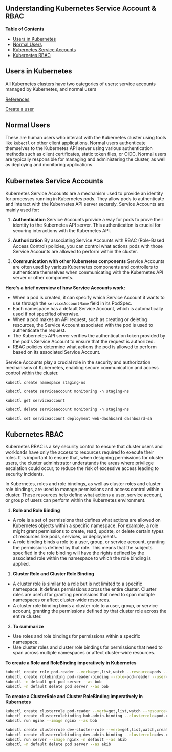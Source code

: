 <h2> Understanding Kubernetes Service Account & RBAC </h2>

**Table of Contents**
- [Users in Kubernetes](#users-in-kubernetes)
- [Normal Users](#normal-users)
- [Kubernetes Service Accounts](#kubernetes-service-accounts)
- [Kubernetes RBAC](#kubernetes-rbac)

## Users in Kubernetes 
All Kubernetes clusters have two categories of users: service accounts managed by Kubernetes, and normal users

[References](https://kubernetes.io/docs/reference/access-authn-authz/authentication/)

[Create a user](https://github.com/nasirnjs/kubernetes/blob/main/k8s-cheat-sheet/issue-certificate-for-user.md)

## Normal Users
These are human users who interact with the Kubernetes cluster using tools like `kubectl` or other client applications. Normal users authenticate themselves to the Kubernetes API server using various authentication methods such as client certificates, static token files, or OIDC. Normal users are typically responsible for managing and administering the cluster, as well as deploying and monitoring applications.


## Kubernetes Service Accounts

Kubernetes Service Accounts are a mechanism used to provide an identity for processes running in Kubernetes pods. They allow pods to authenticate and interact with the Kubernetes API server securely. Service Accounts are mainly used for:

1. **Authentication**
Service Accounts provide a way for pods to prove their identity to the Kubernetes API server. This authentication is crucial for securing interactions with the Kubernetes API.

2. **Authorization**
By associating Service Accounts with RBAC (Role-Based Access Control) policies, you can control what actions pods with those Service Accounts are allowed to perform within the cluster.

3. **Communication with other Kubernetes components**
Service Accounts are often used by various Kubernetes components and controllers to authenticate themselves when communicating with the Kubernetes API server or other components.

**Here's a brief overview of how Service Accounts work:**

- When a pod is created, it can specify which Service Account it wants to use through the `serviceAccountName` field in its PodSpec.
- Each namespace has a default Service Account, which is automatically used if not specified otherwise.
- When a pod makes an API request, such as creating or deleting resources, the Service Account associated with the pod is used to authenticate the request.
- The Kubernetes API server verifies the authentication token provided by the pod's Service Account to ensure that the request is authorized.
- RBAC policies determine what actions the pod is allowed to perform based on its associated Service Account.

Service Accounts play a crucial role in the security and authorization mechanisms of Kubernetes, enabling secure communication and access control within the cluster.

`kubectl create namespace staging-ns`

`kubectl create serviceaccount monitoring -n staging-ns`

`kubectl get serviceaccount`

`kubectl delete serviceaccount monitoring -n staging-ns`

`kubectl set serviceaccount deployment web-dashboard dashboard-sa`

## Kubernetes RBAC
Kubernetes RBAC is a key security control to ensure that cluster users and workloads have only the access to resources required to execute their roles. It is important to ensure that, when designing permissions for cluster users, the cluster administrator understands the areas where privilege escalation could occur, to reduce the risk of excessive access leading to security incidents.

In Kubernetes, roles and role bindings, as well as cluster roles and cluster role bindings, are used to manage permissions and access control within a cluster. These resources help define what actions a user, service account, or group of users can perform within the Kubernetes environment.

1. **Role and Role Binding** 
- A role is a set of permissions that defines what actions are allowed on Kubernetes objects within a specific namespace. For example, a role might grant permissions to create, read, update, or delete certain types of resources like pods, services, or deployments.
- A role binding binds a role to a user, group, or service account, granting the permissions defined by that role. This means that the subjects specified in the role binding will have the rights defined by the associated role within the namespace to which the role binding is applied.

1. **Cluster Role and Cluster Role Binding**

- A cluster role is similar to a role but is not limited to a specific namespace. It defines permissions across the entire cluster. Cluster roles are useful for granting permissions that need to span multiple namespaces or affect cluster-wide resources.
- A cluster role binding binds a cluster role to a user, group, or service account, granting the permissions defined by that cluster role across the entire cluster.

3. **To summarize**

- Use roles and role bindings for permissions within a specific namespace.
- Use cluster roles and cluster role bindings for permissions that need to span across multiple namespaces or affect cluster-wide resources.

**To create a Role and RoleBinding imperatively in Kubernetes**
```bash
kubectl create role pod-reader --verb=get,list,watch --resource=pods --namespace=default
kubectl create rolebinding pod-reader-binding --role=pod-reader --user=bob --namespace=default
kubectl -n default get pod server --as bob
kubectl -n default delete pod server --as bob
```

**To create a ClusterRole and Cluster RoleBinding imperatively in Kubernetes**

```bash
kubectl create clusterrole pod-reader --verb=get,list,watch --resource=pods
kubectl create clusterrolebinding bob-admin-binding --clusterrole=pod-reader --user=bob
kubectl run nginx --image nginx --as bob
```

```bash
kubectl create clusterrole dev-cluster-role --verb=get,list,watch,create --resource=pods
kubectl create clusterrolebinding dev-admin-binding --clusterrole=dev-cluster-role --user=akib
kubectl run server --image nginx -n default --as akib
kubectl -n default delete pod server --as akib
```
